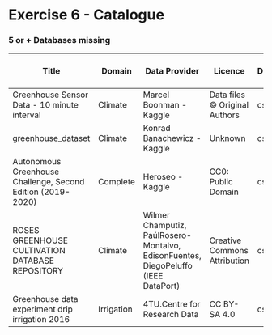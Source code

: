 # Exercise 6 - Catalogue

### 5 or +  Databases missing



| Title | Domain | Data Provider | Licence | Data Download Format | API | Stars | URL |
|-------|--------|----|-----|--------|-----|-----|-------|
|Greenhouse Sensor Data - 10 minute interval| Climate | Marcel Boonman - Kaggle |Data files © Original Authors | csv | No | 3 | https://www.kaggle.com/datasets/marcelboonman/greenhouse-sensor-data-10-minute-interval |
| greenhouse_dataset | Climate | Konrad Banachewicz - Kaggle | Unknown | csv | No | 3 | https://www.kaggle.com/datasets/konradb/greenhouse-dataset |
| Autonomous Greenhouse Challenge, Second Edition (2019-2020) | Complete | Heroseo - Kaggle | CC0: Public Domain | csv | No | 3 | https://www.kaggle.com/datasets/piantic/autonomous-greenhouse-challengeagc-2nd-2019?select=ReadMe.pdf |
| ROSES GREENHOUSE CULTIVATION DATABASE REPOSITORY | Climate | Wilmer Champutiz, PaúlRosero-Montalvo, EdisonFuentes, DiegoPeluffo (IEEE DataPort) | Creative Commons Attribution | csv | No | 3 | 10.21227/89qy-zh32 |
| Greenhouse data experiment drip irrigation 2016 | Irrigation | 4TU.Centre for Research Data | CC BY-SA 4.0 | csv | No | 3 | https://data.4tu.nl/articles/dataset/Greenhouse_data_experiment_drip_irrigation_2016/12708971 |
